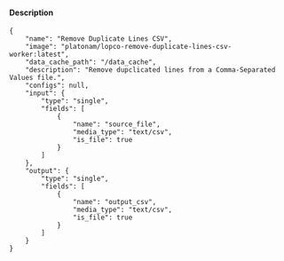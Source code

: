 #### Description

    {
        "name": "Remove Duplicate Lines CSV",
        "image": "platonam/lopco-remove-duplicate-lines-csv-worker:latest",
        "data_cache_path": "/data_cache",
        "description": "Remove dupclicated lines from a Comma-Separated Values file.",
        "configs": null,
        "input": {
            "type": "single",
            "fields": [
                {
                    "name": "source_file",
                    "media_type": "text/csv",
                    "is_file": true
                }
            ]
        },
        "output": {
            "type": "single",
            "fields": [
                {
                    "name": "output_csv",
                    "media_type": "text/csv",
                    "is_file": true
                }
            ]
        }
    }
